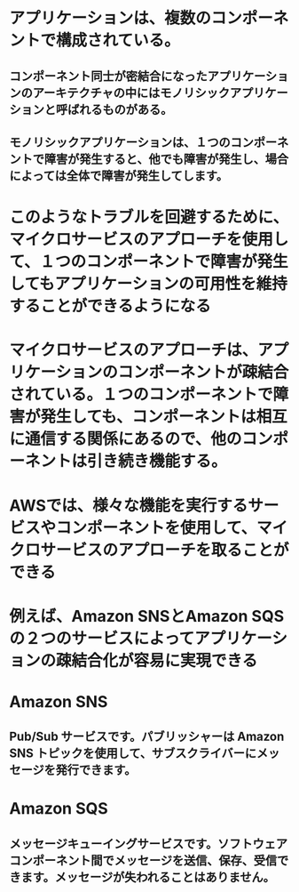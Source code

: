 # アプリケーションは、複数のコンポーネントで構成されている。
## コンポーネント同士が密結合になったアプリケーションのアーキテクチャの中にはモノリシックアプリケーションと呼ばれるものがある。
## モノリシックアプリケーションは、１つのコンポーネントで障害が発生すると、他でも障害が発生し、場合によっては全体で障害が発生してします。

# このようなトラブルを回避するために、マイクロサービスのアプローチを使用して、１つのコンポーネントで障害が発生してもアプリケーションの可用性を維持することができるようになる

# マイクロサービスのアプローチは、アプリケーションのコンポーネントが疎結合されている。１つのコンポーネントで障害が発生しても、コンポーネントは相互に通信する関係にあるので、他のコンポーネントは引き続き機能する。

# AWSでは、様々な機能を実行するサービスやコンポーネントを使用して、マイクロサービスのアプローチを取ることができる

# 例えば、Amazon SNSとAmazon SQSの２つのサービスによってアプリケーションの疎結合化が容易に実現できる

# Amazon SNS
## Pub/Sub サービスです。パブリッシャーは Amazon SNS トピックを使用して、サブスクライバーにメッセージを発行できます。

# Amazon SQS
## メッセージキューイングサービスです。ソフトウェアコンポーネント間でメッセージを送信、保存、受信できます。メッセージが失われることはありません。